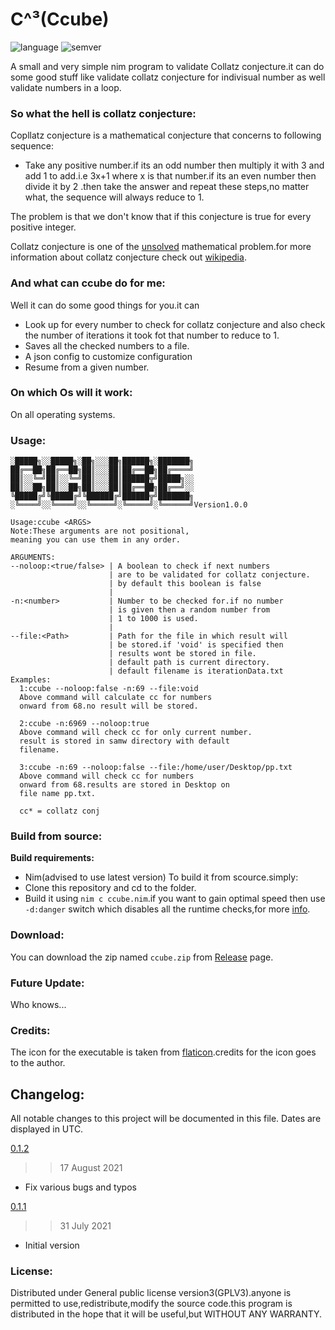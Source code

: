 # C^³(Ccube)

![language](https://badgen.net/badge/Language/Nim/cyan)
![semver](https://badgen.net/badge/Semantic-Version/1.0.0/purple)

A small and very simple nim program to validate Collatz conjecture.it can do some good stuff like validate collatz conjecture for indivisual number as well validate numbers in a loop. 

### So what the hell is collatz conjecture:
Copllatz conjecture is a mathematical conjecture that concerns to following sequence:
- Take any positive number.if its an odd number then multiply it with 3 and add 1 to add.i.e 3x+1 where x is that number.if its an even number then divide it by 2 .then take the answer and repeat these steps,no matter what, the sequence will always reduce to 1.

The problem is that we don't know that if this conjecture is true for every positive integer.

Collatz conjecture is one of the [unsolved](https://en.wikipedia.org/wiki/List_of_unsolved_problems_in_mathematics) mathematical problem.for more information about collatz conjecture check out [wikipedia](https://en.wikipedia.org/wiki/Collatz_conjecture).

### And what can ccube do for me:
Well it can do some good things for you.it can
- Look up for every number to check for collatz conjecture and also check the number of iterations it took fot that number to reduce to 1.
- Saves all the checked numbers to a file.
- A json config to customize configuration
- Resume from a given number.

### On which Os will it work:
On all operating systems.

### Usage:
```
░█████╗░░█████╗░██╗░░░██╗██████╗░███████╗
██╔══██╗██╔══██╗██║░░░██║██╔══██╗██╔════╝
██║░░╚═╝██║░░╚═╝██║░░░██║██████╦╝█████╗░░
██║░░██╗██║░░██╗██║░░░██║██╔══██╗██╔══╝░░
╚█████╔╝╚█████╔╝╚██████╔╝██████╦╝███████╗
░╚════╝░░╚════╝░░╚═════╝░╚═════╝░╚══════╝Version1.0.0

Usage:ccube <ARGS>
Note:These arguments are not positional,
meaning you can use them in any order.

ARGUMENTS:
--noloop:<true/false> | A boolean to check if next numbers 
                      | are to be validated for collatz conjecture.
                      | by default this boolean is false
                      |
-n:<number>           | Number to be checked for.if no number
                      | is given then a random number from
                      | 1 to 1000 is used.
                      |
--file:<Path>         | Path for the file in which result will
                      | be stored.if 'void' is specified then
                      | results wont be stored in file.
                      | default path is current directory.
                      | default filename is iterationData.txt
Examples:
  1:ccube --noloop:false -n:69 --file:void
  Above command will calculate cc for numbers
  onward from 68.no result will be stored.
  
  2:ccube -n:6969 --noloop:true 
  Above command will check cc for only current number.
  result is stored in samw directory with default
  filename.

  3:ccube -n:69 --noloop:false --file:/home/user/Desktop/pp.txt
  Above command will check cc for numbers
  onward from 68.results are stored in Desktop on 
  file name pp.txt.

  cc* = collatz conj
```

### Build from source:
**Build requirements:**
- Nim(advised to use latest version)
To build it from scource.simply: 
- Clone this repository and cd to the folder.
- Build it using ```nim c ccube.nim```.if you want to gain optimal speed then use ```-d:danger``` switch which disables all the runtime checks,for more [info](https://nim-lang.org/faq.html).

### Download:
You can download the zip named ```ccube.zip``` from [Release](https://github.com/Justaus3r/Ccube/releases/tag/v0.1.0) page.

### Future Update:
Who knows...

### Credits:
The icon for the executable is taken from [flaticon](https://www.flaticon.com/free-icon/function_1774103).credits for the icon goes to the author.

## Changelog:
All notable changes to this project will be documented in this file. Dates are displayed in UTC.

[0.1.2](https://github.com/Justaus3r/Ccube/releases/tag/v0.1.2)
>> 17 August 2021
- Fix various bugs and typos

[0.1.1](https://github.com/Justaus3r/Ccube/releases/tag/v0.1.0)
>> 31 July 2021
- Initial version

### License:
Distributed under General public license version3(GPLV3).anyone is permitted to use,redistribute,modify the source code.this program is distributed in the hope that it will be useful,but WITHOUT ANY WARRANTY.

